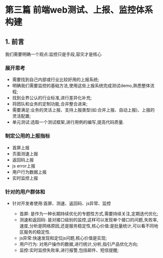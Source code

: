 # 第三篇 前端web测试、上报、监控体系构建

## 1. 前言

我们需要明确一个观点:监控只是手段,容灾才是核心

### 展开思考

* 需要找到自己内部或行业比较好用的上报系统;
* 明确我们需要监控的基础方法,使用这些上报系统完成测试demo,熟悉整体流程;
* 找到业界公认的行业标准,进行差异化补充;
* 将团队和业务的定制功能,合并整合进来;
* 需要满足:业务的灵活上报、支持上报类型(如:合并上报、自动上报)、上报的灵活配置;
* 单元测试:选取一个测试框架,进行用例的编写,提高代码质量.

### 制定公用的上报指标

* 首屏上报
* 页面测速上报
* 返回码上报
* js error上报
* 用户行为数据上报
* 实时监控上报

### 针对的用户群体和

* 针对开发者使用:首屏、测速、返回码、js异常、监控

  * 首屏: 是作为一种长期持续优化的专题性方式,需要持续关注,定期迭代优化;
  * 测速和返回码: 是对接口级别的监控,这样可以发现单个接口的问题,失败率,速度,分析是网络原因,还是服务稳定性,核心价值:是批量统计,可以看不同地区服务的稳定性.
  * js异常:快速发现和定位js问题,核心价值是实现;
  * 用户行为: 对用户操作的数据,进行统计,分析,指引产品优化方向;
  * 监控:实时监控失败率,进行报警,包括邮件、短信提醒;

